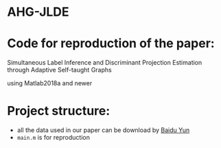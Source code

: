 # AHG-JLDE
# Code for reproduction of the paper:

Simultaneous Label Inference and Discriminant Projection Estimation
through Adaptive Self-taught Graphs



using Matlab2018a and newer

# Project structure:

* all the data used in our paper can be download by [Baidu Yun](https://pan.baidu.com/s/1mebXNVKNpfeCCI6xyDzJpw)
* `main.m` is for reproduction
